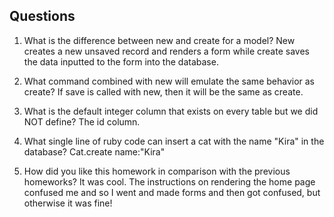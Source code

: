 ## Questions

1. What is the difference between new and create for a model?
New creates a new unsaved record and renders a form while create saves the data inputted to the form into the database.

2. What command combined with new will emulate the same behavior as create?
If save is called with new, then it will be the same as create.

3. What is the default integer column that exists on every table but we did NOT define?
The id column.
4. What single line of ruby code can insert a cat with the name "Kira" in the database?
Cat.create name:"Kira"

5. How did you like this homework in comparison with the previous homeworks?
It was cool. The instructions on rendering the home page confused me and so I went and made forms and then got confused, but otherwise it was fine!